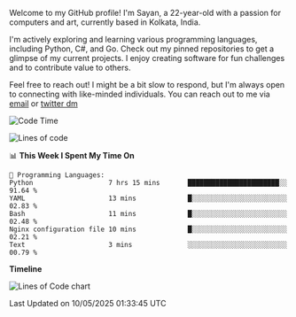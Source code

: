 Welcome to my GitHub profile! I'm Sayan, a 22-year-old with a passion for computers and art, currently based in Kolkata, India.

I'm actively exploring and learning various programming languages, including Python, C#, and Go. Check out my pinned repositories to get a glimpse of my current projects. I enjoy creating software for fun challenges and to contribute value to others.

Feel free to reach out! I might be a bit slow to respond, but I'm always open to connecting with like-minded individuals. You can reach out to me via [email](mailto:me@sayanbiswas.in) or [twitter dm](https://twitter.com/TheDankDel)

<!--START_SECTION:waka-->
![Code Time](http://img.shields.io/badge/Code%20Time-2%2C229%20hrs%2055%20mins-blue)

![Lines of code](https://img.shields.io/badge/From%20Hello%20World%20I%27ve%20Written-8.2%20million%20lines%20of%20code-blue)

📊 **This Week I Spent My Time On** 

```text
💬 Programming Languages: 
Python                   7 hrs 15 mins       ███████████████████████░░   91.64 % 
YAML                     13 mins             █░░░░░░░░░░░░░░░░░░░░░░░░   02.83 % 
Bash                     11 mins             █░░░░░░░░░░░░░░░░░░░░░░░░   02.48 % 
Nginx configuration file 10 mins             █░░░░░░░░░░░░░░░░░░░░░░░░   02.21 % 
Text                     3 mins              ░░░░░░░░░░░░░░░░░░░░░░░░░   00.79 % 
```

**Timeline**

![Lines of Code chart](https://raw.githubusercontent.com/Dank-del/Dank-del/main/assets/bar_graph.png)


 Last Updated on 10/05/2025 01:33:45 UTC
<!--END_SECTION:waka-->
